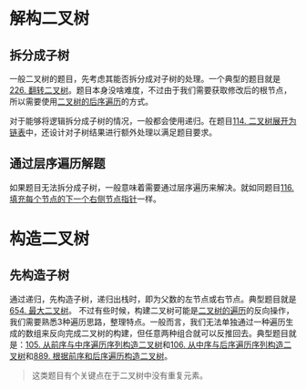 # 解构二叉树
## 拆分成子树
一般二叉树的题目，先考虑其能否拆分成对子树的处理。一个典型的题目就是[226. 翻转二叉树](226.%20翻转二叉树.md)。题目本身没啥难度，不过由于我们需要获取修改后的根节点，所以需要使用[二叉树的后序遍历](二叉树的后序遍历.md)的方式。

对于能够将逻辑拆分成子树的情况，一般都会使用递归。在题目[114. 二叉树展开为链表](114.%20二叉树展开为链表.md)中，还设计对子树结果进行额外处理以满足题目要求。

## 通过层序遍历解题
如果题目无法拆分成子树，一般意味着需要通过层序遍历来解决。就如同题目[116. 填充每个节点的下一个右侧节点指针](116.%20填充每个节点的下一个右侧节点指针.md)一样。

# 构造二叉树
## 先构造子树
通过递归，先构造子树，递归出栈时，即为父数的左节点或右节点。典型题目就是[654. 最大二叉树](654.%20最大二叉树.md)。
不过有些时候，构建二叉树可能是[二叉树的遍历](二叉树的遍历.md)的反向操作，我们需要熟悉3种遍历思路，整理特点。一般而言，我们无法单独通过一种遍历生成的数组来反向完成二叉树的构建，但任意两种组合就可以反推回去。典型题目就是：[105. 从前序与中序遍历序列构造二叉树](105.%20从前序与中序遍历序列构造二叉树.md)和[106. 从中序与后序遍历序列构造二叉树](106.%20从中序与后序遍历序列构造二叉树.md)和[889. 根据前序和后序遍历构造二叉树](889.%20根据前序和后序遍历构造二叉树.md)。
> 这类题目有个关键点在于二叉树中没有重复元素。